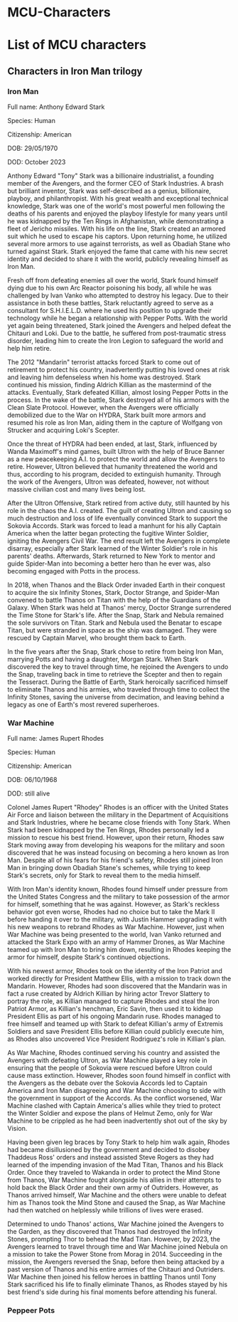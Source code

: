 # MCU-Characters
<DOCTYPE html>
<html>
    <head>
        <meta charset="utf-8">
      <link rel="stylesheet" href="style.css">
        <title>List of MCU characters</title>
    </head>
    <body>

<h1>List of MCU characters</h1>

<h2>Characters in Iron Man trilogy</h2>

<h3>Iron Man</h3>
<p>Full name: Anthony Edward Stark</p>
<p>Species: Human</p>
<p>Citizenship: American</p>
<p>DOB: 29/05/1970</p>
<p>DOD: October 2023</p>
<p>Anthony Edward "Tony" Stark was a billionaire industrialist, a founding member of the Avengers, and the former CEO of Stark Industries. A brash but brilliant inventor, Stark was self-described as a genius, billionaire, playboy, and philanthropist. With his great wealth and exceptional technical knowledge, Stark was one of the world's most powerful men following the deaths of his parents and enjoyed the playboy lifestyle for many years until he was kidnapped by the Ten Rings in Afghanistan, while demonstrating a fleet of Jericho missiles. With his life on the line, Stark created an armored suit which he used to escape his captors. Upon returning home, he utilized several more armors to use against terrorists, as well as Obadiah Stane who turned against Stark. Stark enjoyed the fame that came with his new secret identity and decided to share it with the world, publicly revealing himself as Iron Man.</p>
<p>Fresh off from defeating enemies all over the world, Stark found himself dying due to his own Arc Reactor poisoning his body, all while he was challenged by Ivan Vanko who attempted to destroy his legacy. Due to their assistance in both these battles, Stark reluctantly agreed to serve as a consultant for S.H.I.E.L.D. where he used his position to upgrade their technology while he began a relationship with Pepper Potts. With the world yet again being threatened, Stark joined the Avengers and helped defeat the Chitauri and Loki. Due to the battle, he suffered from post-traumatic stress disorder, leading him to create the Iron Legion to safeguard the world and help him retire.</p>
<p>The 2012 "Mandarin" terrorist attacks forced Stark to come out of retirement to protect his country, inadvertently putting his loved ones at risk and leaving him defenseless when his home was destroyed. Stark continued his mission, finding Aldrich Killian as the mastermind of the attacks. Eventually, Stark defeated Killian, almost losing Pepper Potts in the process. In the wake of the battle, Stark destroyed all of his armors with the Clean Slate Protocol. However, when the Avengers were officially demobilized due to the War on HYDRA, Stark built more armors and resumed his role as Iron Man, aiding them in the capture of Wolfgang von Strucker and acquiring Loki's Scepter.</p>
<p>Once the threat of HYDRA had been ended, at last, Stark, influenced by Wanda Maximoff's mind games, built Ultron with the help of Bruce Banner as a new peacekeeping A.I. to protect the world and allow the Avengers to retire. However, Ultron believed that humanity threatened the world and thus, according to his program, decided to extinguish humanity. Through the work of the Avengers, Ultron was defeated, however, not without massive civilian cost and many lives being lost.</p>
<p>After the Ultron Offensive, Stark retired from active duty, still haunted by his role in the chaos the A.I. created. The guilt of creating Ultron and causing so much destruction and loss of life eventually convinced Stark to support the Sokovia Accords. Stark was forced to lead a manhunt for his ally Captain America when the latter began protecting the fugitive Winter Soldier, igniting the Avengers Civil War. The end result left the Avengers in complete disarray, especially after Stark learned of the Winter Soldier's role in his parents' deaths. Afterwards, Stark returned to New York to mentor and guide Spider-Man into becoming a better hero than he ever was, also becoming engaged with Potts in the process.</p>
<p>In 2018, when Thanos and the Black Order invaded Earth in their conquest to acquire the six Infinity Stones, Stark, Doctor Strange, and Spider-Man convened to battle Thanos on Titan with the help of the Guardians of the Galaxy. When Stark was held at Thanos' mercy, Doctor Strange surrendered the Time Stone for Stark's life. After the Snap, Stark and Nebula remained the sole survivors on Titan. Stark and Nebula used the Benatar to escape Titan, but were stranded in space as the ship was damaged. They were rescued by Captain Marvel, who brought them back to Earth.</p>
<p>In the five years after the Snap, Stark chose to retire from being Iron Man, marrying Potts and having a daughter, Morgan Stark. When Stark discovered the key to travel through time, he rejoined the Avengers to undo the Snap, traveling back in time to retrieve the Scepter and then to regain the Tesseract. During the Battle of Earth, Stark heroically sacrificed himself to eliminate Thanos and his armies, who traveled through time to collect the Infinity Stones, saving the universe from decimation, and leaving behind a legacy as one of Earth's most revered superheroes.</p>

<h3>War Machine</h3>
<p>Full name: James Rupert Rhodes</p>
<p>Species: Human</p>
<p>Citizenship: American</p>
<p>DOB: 06/10/1968</p>
<p>DOD: still alive</p>
<p>Colonel James Rupert "Rhodey" Rhodes is an officer with the United States Air Force and liaison between the military in the Department of Acquisitions and Stark Industries, where he became close friends with Tony Stark. When Stark had been kidnapped by the Ten Rings, Rhodes personally led a mission to rescue his best friend. However, upon their return, Rhodes saw Stark moving away from developing his weapons for the military and soon discovered that he was instead focusing on becoming a hero known as Iron Man. Despite all of his fears for his friend's safety, Rhodes still joined Iron Man in bringing down Obadiah Stane's schemes, while trying to keep Stark's secrets, only for Stark to reveal them to the media himself.</p>
<p>With Iron Man's identity known, Rhodes found himself under pressure from the United States Congress and the military to take possession of the armor for himself, something that he was against. However, as Stark's reckless behavior got even worse, Rhodes had no choice but to take the Mark II before handing it over to the military, with Justin Hammer upgrading it with his new weapons to rebrand Rhodes as War Machine. However, just when War Machine was being presented to the world, Ivan Vanko returned and attacked the Stark Expo with an army of Hammer Drones, as War Machine teamed up with Iron Man to bring him down, resulting in Rhodes keeping the armor for himself, despite Stark's continued objections.</p>
<p>With his newest armor, Rhodes took on the identity of the Iron Patriot and worked directly for President Matthew Ellis, with a mission to track down the Mandarin. However, Rhodes had soon discovered that the Mandarin was in fact a ruse created by Aldrich Killian by hiring actor Trevor Slattery to portray the role, as Killian managed to capture Rhodes and steal the Iron Patriot Armor, as Killian's henchman, Eric Savin, then used it to kidnap President Ellis as part of his ongoing Mandarin ruse. Rhodes managed to free himself and teamed up with Stark to defeat Killian's army of Extremis Soldiers and save President Ellis before Killian could publicly execute him, as Rhodes also uncovered Vice President Rodriguez's role in Killian's plan.</p>
<p>As War Machine, Rhodes continued serving his country and assisted the Avengers with defeating Ultron, as War Machine played a key role in ensuring that the people of Sokovia were rescued before Ultron could cause mass extinction. However, Rhodes soon found himself in conflict with the Avengers as the debate over the Sokovia Accords led to Captain America and Iron Man disagreeing and War Machine choosing to side with the government in support of the Accords. As the conflict worsened, War Machine clashed with Captain America's allies while they tried to protect the Winter Soldier and expose the plans of Helmut Zemo, only for War Machine to be crippled as he had been inadvertently shot out of the sky by Vision.</p>
<p>Having been given leg braces by Tony Stark to help him walk again, Rhodes had became disillusioned by the government and decided to disobey Thaddeus Ross' orders and instead assisted Steve Rogers as they had learned of the impending invasion of the Mad Titan, Thanos and his Black Order. Once they traveled to Wakanda in order to protect the Mind Stone from Thanos, War Machine fought alongside his allies in their attempts to hold back the Black Order and their own army of Outriders. However, as Thanos arrived himself, War Machine and the others were unable to defeat him as Thanos took the Mind Stone and caused the Snap, as War Machine had then watched on helplessly while trillions of lives were erased.</p>
<p>Determined to undo Thanos' actions, War Machine joined the Avengers to the Garden, as they discovered that Thanos had destroyed the Infinity Stones, prompting Thor to behead the Mad Titan. However, by 2023, the Avengers learned to travel through time and War Machine joined Nebula on a mission to take the Power Stone from Morag in 2014. Succeeding in the mission, the Avengers reversed the Snap, before then being attacked by a past version of Thanos and his entire armies of the Chitauri and Outriders. War Machine then joined his fellow heroes in battling Thanos until Tony Stark sacrificed his life to finally eliminate Thanos, as Rhodes stayed by his best friend's side during his final moments before attending his funeral.</p>

<h3>Peppeer Pots</h3>

   </body>
</html>
